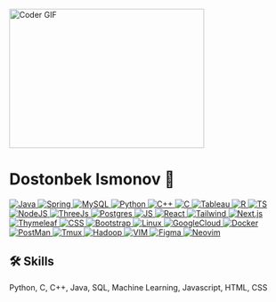 
<br>
<img alt="Coder GIF" height=250 width=350 src="https://cdn.dribbble.com/users/730703/screenshots/6581243/avento.gif" />
<br>


# Dostonbek Ismonov 👋 

<!-- Skills -->
<div>
  <a href="https://www.java.com/" target="_blank">
    <img src="https://img.shields.io/badge/Java-ED8B00?style=for-the-badge&logo=java&logoColor=white" alt="Java" />
  </a>  
  <a href="https://spring.io/" target="_blank"> 
    <img src="https://img.shields.io/badge/spring-%236DB33F.svg?style=for-the-badge&logo=spring&logoColor=white" alt="Spring" />
  </a>
  <a href="https://www.mysql.com/" target="_blank">
      <img src="https://img.shields.io/badge/mysql-%2300f.svg?style=for-the-badge&logo=mysql&logoColor=white" alt="MySQL" />
  </a>
  <a href="https://www.python.org/" target="_blank">
      <img src="https://img.shields.io/badge/Python-FFD43B?style=for-the-badge&logo=python&logoColor=blue" alt="Python" />
  </a> 
  <a href="https://isocpp.org/" target="_blank">
      <img src="https://img.shields.io/badge/c++-%2300599C.svg?style=for-the-badge&logo=c%2B%2B&logoColor=white" alt="C++"  />
  </a> 
 <a href="https://www.iso.org/standard/74528.html" target="_blank">
      <img src="https://img.shields.io/badge/c-%2300599C.svg?style=for-the-badge&logo=c&logoColor=white" alt="C"  />
  </a> 
  <a href="https://www.tableau.com/" target="_blank">
      <img src="https://img.shields.io/badge/Tableau-E97627?style=for-the-badge&logo=Tableau&logoColor=white" alt="Tableau" />
  </a>
  <a href="https://www.r-project.org/" target="_blank">
      <img src="https://img.shields.io/badge/R-276DC3?style=for-the-badge&logo=r&logoColor=white" alt="R" />
  </a>
  <a href="https://www.typescriptlang.org/" target="_blank">
      <img src="https://img.shields.io/badge/TypeScript-007ACC?style=for-the-badge&logo=typescript&logoColor=white" alt="TS" />
  </a>
  <a href="https://nodejs.org/en" target="_blank">
      <img src="https://img.shields.io/badge/node.js-6DA55F?style=for-the-badge&logo=node.js&logoColor=white" alt="NodeJS" />
  </a> 
  <a href="https://threejs.org/" target="_blank">
      <img src="https://img.shields.io/badge/ThreeJs-black?style=for-the-badge&logo=three.js&logoColor=white" alt="ThreeJs" />
  </a>
  <a href="https://www.postgresql.org/" target="_blank">
      <img src="https://img.shields.io/badge/postgres-%23316192.svg?style=for-the-badge&logo=postgresql&logoColor=white" alt="Postgres" />
  </a> 
  <a href="https://developer.mozilla.org/en-US/docs/Web/JavaScript" target="_blank">
    <img  src="https://img.shields.io/badge/javascript-%23323330.svg?style=for-the-badge&logo=javascript&logoColor=%23F7DF1E" alt="JS"  />
  </a> 
  <a href="https://react.dev/" target="_blank">
    <img  src="https://img.shields.io/badge/react-%2320232a.svg?style=for-the-badge&logo=react&logoColor=%2361DAFB" alt="React"  />
  </a> 
  <a href="https://tailwindcss.com/" target="_blank">
    <img  src="https://img.shields.io/badge/tailwindcss-%2338B2AC.svg?style=for-the-badge&logo=tailwind-css&logoColor=white" alt="Tailwind"  />
  </a> 
  <a href="https://nextjs.org/" target="_blank">
    <img  src="https://img.shields.io/badge/next%20js-000000?style=for-the-badge&logo=nextdotjs&logoColor=white" alt="Next.js"  />
  </a> 
  <a href="https://www.thymeleaf.org/" target="_blank">
     <img src="https://img.shields.io/badge/Thymeleaf-%23005C0F.svg?style=for-the-badge&logo=Thymeleaf&logoColor=white" alt="Thymeleaf" />
  </a> 
  <a href="https://www.w3.org/TR/CSS/#css" target="_blank">
     <img  src="https://img.shields.io/badge/CSS3-1572B6?style=for-the-badge&logo=css3&logoColor=white" alt="CSS" />
  </a> 
  <a href="https://getbootstrap.com/" target="_blank">
    <img  src="https://img.shields.io/badge/Bootstrap-563D7C?style=for-the-badge&logo=bootstrap&logoColor=white" alt="Bootstrap" />
  </a> 
   <a href="https://www.linux.org/" target="_blank">
    <img src="https://img.shields.io/badge/Linux-FCC624?style=for-the-badge&logo=linux&logoColor=black" alt="Linux" />
  </a>
  <a href="https://cloud.google.com/" target="_blank">
    <img src="https://img.shields.io/badge/GoogleCloud-%234285F4.svg?style=for-the-badge&logo=google-cloud&logoColor=white" alt="GoogleCloud" />
  </a>
  <a href="https://www.docker.com/" target="_blank">
    <img src="https://img.shields.io/badge/docker-%230db7ed.svg?style=for-the-badge&logo=docker&logoColor=white" alt="Docker" />
  </a>
  <a href="https://www.postman.com/" target="_blank">
    <img src="https://img.shields.io/badge/Postman-FF6C37?style=for-the-badge&logo=postman&logoColor=white" alt="PostMan" />
  </a>
  <a href="https://github.com/tmux/tmux/wiki" target="_blank">
    <img src="https://img.shields.io/badge/tmux-1BB91F?style=for-the-badge&logo=tmux&logoColor=white" alt="Tmux" />
  </a>
  <a href="https://hadoop.apache.org/" target="_blank">
    <img src="https://img.shields.io/badge/Apache%20Hadoop-66CCFF?style=for-the-badge&logo=apachehadoop&logoColor=black" alt="Hadoop" />
  </a>
  <a href="https://www.vim.org/" target="_blank">
    <img src="https://img.shields.io/badge/VIM-%2311AB00.svg?&style=for-the-badge&logo=vim&logoColor=white" alt="VIM" />
  </a>
  <a href="https://www.figma.com/" target="_blank">
    <img src="https://img.shields.io/badge/figma-%23F24E1E.svg?style=for-the-badge&logo=figma&logoColor=white" alt="Figma" />
  </a>
  <a href="https://neovim.io/" target="_blank">
    <img src="https://img.shields.io/badge/NeoVim-%2357A143.svg?&style=for-the-badge&logo=neovim&logoColor=white" alt="Neovim" />
  </a> 
</div>


## 🛠 Skills
Python, C, C++, Java, SQL, Machine Learning, Javascript, HTML, CSS

